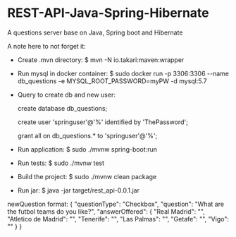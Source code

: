 # REST-API-Java-Spring-Hibernate
A questions server base on Java, Spring boot and Hibernate

A note here to not forget it:
- Create .mvn directory: $ mvn -N io.takari:maven:wrapper
- Run mysql in docker container:  $ sudo docker run -p 3306:3306 --name db_questions -e MYSQL_ROOT_PASSWORD=myPW -d mysql:5.7

- Query to create db and new user:
	
	create database db_questions;
	
	create user 'springuser'@'%' identified by 'ThePassword';
	
	grant all on db_questions.* to 'springuser'@'%';

- Run application: $ sudo ./mvnw spring-boot:run
- Run tests: $ sudo ./mvnw test
- Build the project: $ sudo ./mvnw clean package
- Run jar: $ java -jar target/rest_api-0.0.1.jar

newQuestion format:
{
  "questionType": "Checkbox",
  "question": "What are the futbol teams do you like?",
  "answerOffered": {
      "Real Madrid": "",
      "Atletico de Madrid": "",
      "Tenerife": "",
      "Las Palmas": "",
      "Getafe": "",
      "Vigo": ""
 }
}